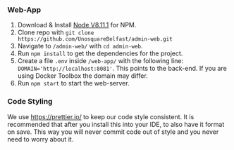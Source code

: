 ### Web-App

1. Download & Install [Node V8.11.1](https://nodejs.org/en/download/releases/) for NPM.
2. Clone repo with `git clone https://github.com/UnosquareBelfast/admin-web.git`
3. Navigate to `/admin-web/` with `cd admin-web`.
4. Run `npm install` to get the dependencies for the project.
5. Create a file `.env` inside `/web-app/` with the following line: `DOMAIN='http://localhost:8081'`. This points to the back-end. If you are using Docker Toolbox the domain may differ.
6. Run `npm start` to start the web-server.

### Code Styling
We use https://prettier.io/ to keep our code style consistent. It is recommended that after you install this into your IDE, to also have it format on save. This way you will never commit code out of style and you never need to worry about it.
